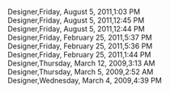 ﻿Designer,Friday, August 5, 2011,1:03 PM  Designer,Friday, August 5, 2011,12:45 PM  Designer,Friday, August 5, 2011,12:44 PM  Designer,Friday, February 25, 2011,5:37 PM  Designer,Friday, February 25, 2011,5:36 PM  Designer,Friday, February 25, 2011,1:44 PM  Designer,Thursday, March 12, 2009,3:13 AM  Designer,Thursday, March 5, 2009,2:52 AM  Designer,Wednesday, March 4, 2009,4:39 PM
